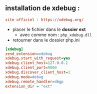 ## installation de xdebug : 
```ini
site officiel : https://xdebug.org/
```

- placer le fichier dans le **dossier ext**
    - avec comme nom : ```php_xdebug.dll```
- retourner dans le dossier php.ini

```ini
[xdebug]
zend_extension=xdebug
xdebug.start_with_request=yes
xdebug.client_host=127.0.0.1
xdebug.client_port=9000
xdebug.discover_client_host=1
xdebug.mode=debug
xdebug.remote_handler=dbgp
extension_dir = "ext"
```